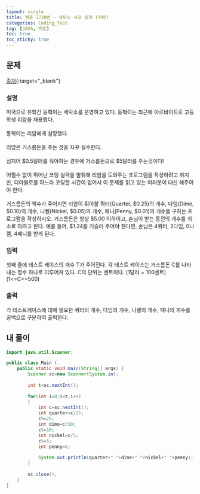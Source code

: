```yaml
---
layout: single
title: 백준 2720번 - 세탁소 사장 동혁 (자바)
categories: Coding_Test
tag: [JAVA, 백준]
toc: true
toc_sticky: true
---
```


## 문제
[출처](https://www.acmicpc.net/problem/2720){:target="_blank"}
### 설명
미국으로 유학간 동혁이는 세탁소를 운영하고 있다. 동혁이는 최근에 아르바이트로 고등학생 리암을 채용했다. <br/>
<br/>
동혁이는 리암에게 실망했다. <br/>
<br/>
리암은 거스름돈을 주는 것을 자꾸 실수한다. <br/>
<br/>
심지어 $0.5달러를 줘야하는 경우에 거스름돈으로 $5달러를 주는것이다! <br/>
<br/>
어쩔수 없이 뛰어난 코딩 실력을 발휘해 리암을 도와주는 프로그램을 작성하려고 하지만, 디아블로를 하느라 코딩할 시간이 없어서 이 문제를 읽고 있는 여러분이 대신 해주어야 한다. <br/>
<br/>
거스름돈의 액수가 주어지면 리암이 줘야할 쿼터(Quarter, $0.25)의 개수, 다임(Dime, $0.10)의 개수, 니켈(Nickel, $0.05)의 개수, 페니(Penny, $0.01)의 개수를 구하는 프로그램을 작성하시오. 거스름돈은 항상 $5.00 이하이고, 손님이 받는 동전의 개수를 최소로 하려고 한다. 예를 들어, $1.24를 거슬러 주어야 한다면, 손님은 4쿼터, 2다임, 0니켈, 4페니를 받게 된다. <br/>

### 입력
첫째 줄에 테스트 케이스의 개수 T가 주어진다. 각 테스트 케이스는 거스름돈 C를 나타내는 정수 하나로 이루어져 있다. C의 단위는 센트이다. (1달러 = 100센트) (1<=C<=500)

### 출력
각 테스트케이스에 대해 필요한 쿼터의 개수, 다임의 개수, 니켈의 개수, 페니의 개수를 공백으로 구분하여 출력한다.

## 내 풀이
```java
import java.util.Scanner;

public class Main {
	public static void main(String[] args) {
        Scanner sc=new Scanner(System.in);
		
		int t=sc.nextInt();
		
		for(int i=0;i<t;i++)
		{
			int c=sc.nextInt();
			int quarter=c/25;
			c%=25;
			int dime=c/10;
			c%=10;
			int nickel=c/5;
			c%=5;
			int penny=c;
			
			System.out.println(quarter+" "+dime+" "+nickel+" "+penny);
		}
		
		sc.close();
	}
}
```